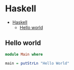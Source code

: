 # Haskell

<!--ts-->
* [Haskell](hasekll.md#haskell)
   * [Hello world](hasekll.md#hello-world)

<!-- Added by: runner, at: Fri Jul 16 10:45:47 UTC 2021 -->

<!--te-->

## Hello world
```haskell
module Main where

main = putStrLn "Hello World"
```
